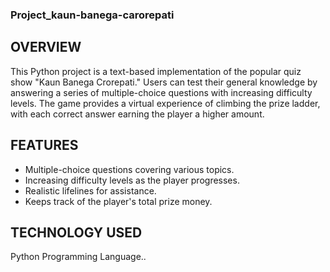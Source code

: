 ### Project_kaun-banega-carorepati
## OVERVIEW
This Python project is a text-based implementation of the popular quiz show "Kaun Banega Crorepati." Users can test their general knowledge by answering a series of multiple-choice questions with increasing difficulty levels. The game provides a virtual experience of climbing the prize ladder, with each correct answer earning the player a higher amount.
## FEATURES
- Multiple-choice questions covering various topics.
- Increasing difficulty levels as the player progresses.
- Realistic lifelines for assistance.
- Keeps track of the player's total prize money.
## TECHNOLOGY USED 
Python Programming Language..
